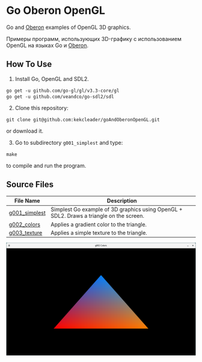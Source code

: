 # Go Oberon OpenGL

Go and [Oberon](https://freeoberon.su/en) examples of OpenGL 3D graphics.

Примеры программ, использующих 3D-графику с использованием OpenGL на языках Go и [Oberon](https://freeoberon.su).

## How To Use
1. Install Go, OpenGL and SDL2.
```
go get -u github.com/go-gl/gl/v3.3-core/gl
go get -u github.com/veandco/go-sdl2/sdl
```

2. Clone this repository:
```
git clone git@github.com:kekcleader/goAndOberonOpenGL.git
```
or download it.

3. Go to subdirectory `g001_simplest` and type:
```
make
```
to compile and run the program.

## Source Files

| File Name | Description |
| --------- | ----------- |
| [g001\_simplest](g001_simplest) | Simplest Go example of 3D graphics using OpenGL + SDL2. Draws a triangle on the screen. |
| [g002\_colors](g002_colors) | Applies a gradient color to the triangle. |
| [g003\_texture](g003_texture) | Applies a simple texture to the triangle. |

![Colored OpenGL-drawn triangle](g002_colors/screenshots/01.png)
